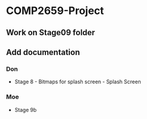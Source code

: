 # COMP2659-Project

## Work on Stage09 folder

## Add documentation

### Don
- Stage 8 - Bitmaps for splash screen
          - Splash Screen

### Moe
- Stage 9b
